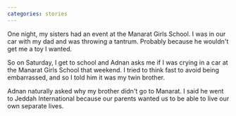 ```yaml
---
categories: stories
---
```


One night, my sisters had an event at the Manarat Girls School. I was in our car with my dad and was throwing a tantrum. Probably because he wouldn't get me a toy I wanted.

So on Saturday, I get to school and Adnan asks me if I was crying in a car at the Manarat Girls School that weekend. I tried to think fast to avoid being embarrassed, and so I told him it was my twin brother.

Adnan naturally asked why my brother didn't go to Manarat. I said he went to Jeddah International because our parents wanted us to be able to live our own separate lives.